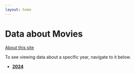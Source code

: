 ```yaml
---
layout: home 
---
```


# Data about Movies
[About this site](/about)

To see viewing data about a specific year, navigate to it below.

- [**2024**](/2024)

